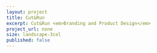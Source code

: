 ```yaml
---
layout: project
title: Cut&Run
excerpt: Cut&Run <em>Branding and Product Design</em>
project_url: none
size: landscape-3col
published: false
---
```


<script type="application/json" class="data">
{
	"noun": "Creative Director",
	"images": [{
		"src": "/assets/img/cut-and-run/landscape-3col.alt-logo.png",
		"size": "landscape-3col"
	},{
		"src": "/assets/img/cut-and-run/landscape-3col.belt-foil.png",
		"size": "landscape-3col"
	},{
		"src": "/assets/img/cut-and-run/landscape-3col.belt-press.png",
		"size": "landscape-3col"
	},{
		"src": "/assets/img/cut-and-run/landscape-3col.pattern.png",
		"size": "landscape-3col"
	},{
		"src": "/assets/img/cut-and-run/landscape-3col.supreme-rip.png",
		"size": "landscape-3col"
	},{
		"src": "/assets/img/cut-and-run/landscape-4col.photo.jpg",
		"size": "landscape-4col"
	},{
		"src": "/assets/img/cut-and-run/portrait-2col.journal.png",
		"size": "portrait-2col"
	},{
		"src": "/assets/img/cut-and-run/portrait-2col.packaging.png",
		"size": "portrait-2col"
	},{
		"src": "/assets/img/cut-and-run/square-2col.proudly-nz-made.png",
		"size": "square-2col"
	},{
		"src": "/assets/img/cut-and-run/square-3col.photo.jpg",
		"size": "square-3col"
	}]
}
</script>